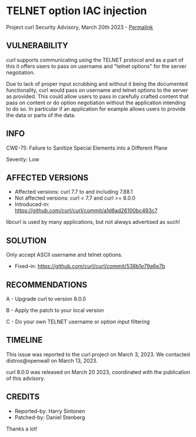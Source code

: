 TELNET option IAC injection
============================

Project curl Security Advisory, March 20th 2023 -
[Permalink](https://curl.se/docs/CVE-2023-27533.html)

VULNERABILITY
-------------

curl supports communicating using the TELNET protocol and as a part of this it
offers users to pass on username and "telnet options" for the server
negotiation.

Due to lack of proper input scrubbing and without it being the documented
functionality, curl would pass on username and telnet options to the server
as provided. This could allow users to pass in carefully crafted content that
pass on content or do option negotiation without the application intending to
do so. In particular if an application for example allows users to provide the
data or parts of the data.

INFO
----

CWE-75: Failure to Sanitize Special Elements into a Different Plane

Severity: Low

AFFECTED VERSIONS
-----------------

- Affected versions: curl 7.7 to and including 7.88.1
- Not affected versions: curl < 7.7 and curl >= 8.0.0
- Introduced-in: https://github.com/curl/curl/commit/a1d6ad26100bc493c7

libcurl is used by many applications, but not always advertised as such!

SOLUTION
------------

Only accept ASCII username and telnet options.

- Fixed-in: https://github.com/curl/curl/commit/538b1e79a6e7b

RECOMMENDATIONS
--------------

 A - Upgrade curl to version 8.0.0

 B - Apply the patch to your local version

 C - Do your own TELNET username or option input filtering

TIMELINE
--------

This issue was reported to the curl project on March 3, 2023. We contacted
distros@openwall on March 13, 2023.

curl 8.0.0 was released on March 20 2023, coordinated with the publication of
this advisory.

CREDITS
-------

- Reported-by: Harry Sintonen
- Patched-by: Daniel Stenberg

Thanks a lot!
